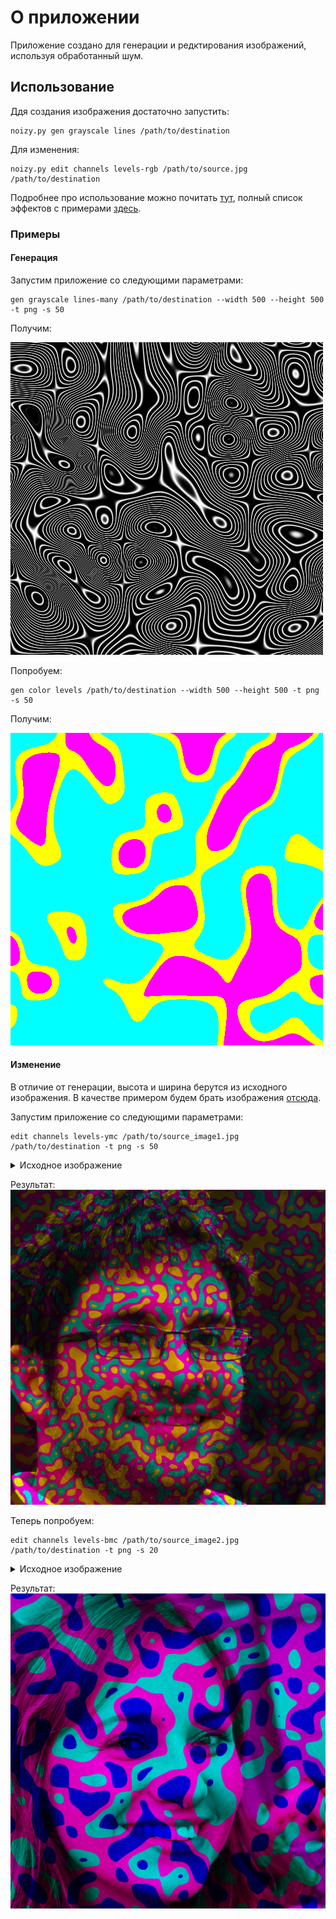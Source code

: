 # О приложении
Приложение создано для генерации и редктирования изображений, используя обработанный шум.

## Использование

Ддя создания изображения достаточно запустить:

```
noizy.py gen grayscale lines /path/to/destination
```
Для изменения:
```
noizy.py edit channels levels-rgb /path/to/source.jpg /path/to/destination
```

Подробнее про использование можно почитать [тут][full-usage], полный список эффектов с примерами [здесь][full-effects].

### Примеры

#### Генерация

Запустим приложение со следующими параметрами:

```
gen grayscale lines-many /path/to/destination --width 500 --height 500 -t png -s 50
```
Получим:

![Полученное изображение](./examples/gen__grayscale__lines-many__--width_500__--height_500__-t_png__-s_50.png)

Попробуем:

```
gen color levels /path/to/destination --width 500 --height 500 -t png -s 50
```
Получим:

![Полученное изображение](./examples/gen__color__levels__--width_500__--height_500__-t_png__-s_50.png)


#### Изменение

В отличие от генерации, высота и ширина берутся из исходного изображения. В качестве примером будем брать изображения [отсюда][images-source].

Запустим приложение со следующими параметрами:

```
edit channels levels-ymc /path/to/source_image1.jpg /path/to/destination -t png -s 50
```
<details>
<summary>Исходное изображение</summary>

![Полученное изображение](./examples/source_image1.jpg)
</details>

Результат:
![Полученное изображение](./examples/edit__channels__levels-ymc__-t_png__-s__50.png)

Теперь попробуем:

```
edit channels levels-bmc /path/to/source_image2.jpg /path/to/destination -t png -s 20
```
<details>
<summary>Исходное изображение</summary>

![Полученное изображение](./examples/source_image2.jpg)
</details>

Результат:
![Полученное изображение](./examples/edit__channels__levels-bmc__-t_png__-s__20.png)


[images-source]: https://thispersondoesnotexist.com/ "Источник изображений"
[full-usage]: ./USAGE.md
[full-effects]: ./EFFECTS.md